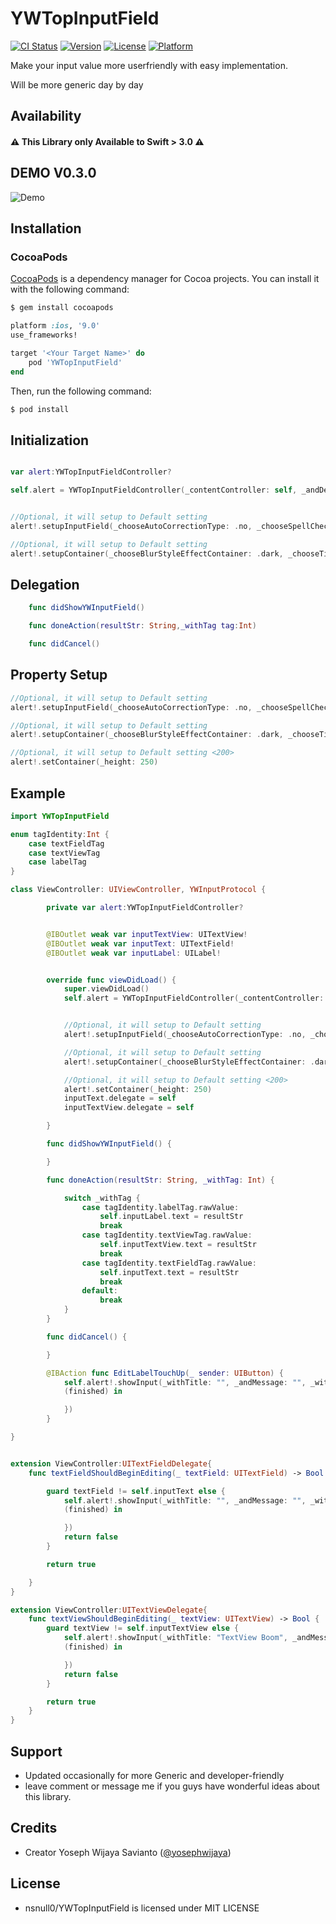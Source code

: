 # YWTopInputField
[![CI Status](https://travis-ci.org/nsnull0/YWTopInputField.svg?branch=master)](https://travis-ci.org/nsnull0/YWTopInputField)
[![Version](https://img.shields.io/cocoapods/v/YWTopInputField.svg?style=flat)](https://cocoapods.org/pods/YWTopInputField)
[![License](https://img.shields.io/cocoapods/l/YWTopInputField.svg?style=flat)](https://cocoapods.org/pods/YWTopInputField)
[![Platform](https://img.shields.io/cocoapods/p/YWTopInputField.svg?style=flat)](https://cocoapods.org/pods/YWTopInputField)

Make your input value more  userfriendly with easy implementation.

Will be more generic day by day

## Availability
#### ⚠️ **This Library only Available to Swift > 3.0** ⚠️

## DEMO V0.3.0
![Demo](https://s7.postimg.org/fhodjzcsr/YWTop_Input_Field_1.gif)

## Installation

### CocoaPods

[CocoaPods](http://cocoapods.org) is a dependency manager for Cocoa projects. You can install it with the following command:

```bash
$ gem install cocoapods
```

```ruby
platform :ios, '9.0'
use_frameworks!

target '<Your Target Name>' do
    pod 'YWTopInputField'
end
```

Then, run the following command:

```bash
$ pod install
```

## Initialization
```swift

var alert:YWTopInputFieldController?

self.alert = YWTopInputFieldController(_contentController: self, _andDelegate: self)


//Optional, it will setup to Default setting
alert!.setupInputField(_chooseAutoCorrectionType: .no, _chooseSpellCheckingType: .no, _chooseKeyboardType: .default, _chooseKeyboardAppearance: .alert)

//Optional, it will setup to Default setting
alert!.setupContainer(_chooseBlurStyleEffectContainer: .dark, _chooseTitleColor: .white, _chooseMessageColor: .white, _chooseFontTitle: .boldSystemFont(ofSize: 15.0), _chooseFontMessage: .systemFont(ofSize: 12.0))


```

## Delegation
```swift
    func didShowYWInputField()

    func doneAction(resultStr: String,_withTag tag:Int)

    func didCancel()
```

## Property Setup
```swift
//Optional, it will setup to Default setting
alert!.setupInputField(_chooseAutoCorrectionType: .no, _chooseSpellCheckingType: .no, _chooseKeyboardType: .default, _chooseKeyboardAppearance: .alert)

//Optional, it will setup to Default setting
alert!.setupContainer(_chooseBlurStyleEffectContainer: .dark, _chooseTitleColor: .white, _chooseMessageColor: .white, _chooseFontTitle: .boldSystemFont(ofSize: 15.0), _chooseFontMessage: .systemFont(ofSize: 12.0))

//Optional, it will setup to Default setting <200>
alert!.setContainer(_height: 250)
```

## Example
```swift
import YWTopInputField

enum tagIdentity:Int {
    case textFieldTag
    case textViewTag
    case labelTag
}

class ViewController: UIViewController, YWInputProtocol {

        private var alert:YWTopInputFieldController?


        @IBOutlet weak var inputTextView: UITextView!
        @IBOutlet weak var inputText: UITextField!
        @IBOutlet weak var inputLabel: UILabel!


        override func viewDidLoad() {
            super.viewDidLoad()
            self.alert = YWTopInputFieldController(_contentController: self, _andDelegate: self)


            //Optional, it will setup to Default setting
            alert!.setupInputField(_chooseAutoCorrectionType: .no, _chooseSpellCheckingType: .no, _chooseKeyboardType: .default, _chooseKeyboardAppearance: .alert)

            //Optional, it will setup to Default setting
            alert!.setupContainer(_chooseBlurStyleEffectContainer: .dark, _chooseTitleColor: .white, _chooseMessageColor: .white, _chooseFontTitle: .boldSystemFont(ofSize: 15.0), _chooseFontMessage: .systemFont(ofSize: 12.0))

            //Optional, it will setup to Default setting <200>
            alert!.setContainer(_height: 250)
            inputText.delegate = self
            inputTextView.delegate = self

        }

        func didShowYWInputField() {

        }

        func doneAction(resultStr: String, _withTag: Int) {

            switch _withTag {
                case tagIdentity.labelTag.rawValue:
                    self.inputLabel.text = resultStr
                    break
                case tagIdentity.textViewTag.rawValue:
                    self.inputTextView.text = resultStr
                    break
                case tagIdentity.textFieldTag.rawValue:
                    self.inputText.text = resultStr
                    break
                default:
                    break
            }
        }

        func didCancel() {

        }

        @IBAction func EditLabelTouchUp(_ sender: UIButton) {
            self.alert!.showInput(_withTitle: "", _andMessage: "", _withContentString: self.inputLabel.text!, _withTag: tagIdentity.labelTag.rawValue, completion: {
            (finished) in

            })
        }

}


extension ViewController:UITextFieldDelegate{
    func textFieldShouldBeginEditing(_ textField: UITextField) -> Bool {

        guard textField != self.inputText else {
            self.alert!.showInput(_withTitle: "", _andMessage: "", _withContentString: textField.text!, _withTag: tagIdentity.textFieldTag.rawValue, completion: {
            (finished) in

            })
            return false
        }

        return true

    }
}

extension ViewController:UITextViewDelegate{
    func textViewShouldBeginEditing(_ textView: UITextView) -> Bool {
        guard textView != self.inputTextView else {
            self.alert!.showInput(_withTitle: "TextView Boom", _andMessage: "", _withContentString: textView.text!, _withTag: tagIdentity.textViewTag.rawValue, completion: {
            (finished) in

            })
            return false
        }       

        return true
    }
}


```
## Support
- Updated occasionally for more Generic and developer-friendly
- leave comment or message me if you guys have wonderful ideas about this library.

## Credits
- Creator Yoseph Wijaya Savianto ([@yosephwijaya](http://yoseph.ws))

## License
- nsnull0/YWTopInputField is licensed under MIT LICENSE
